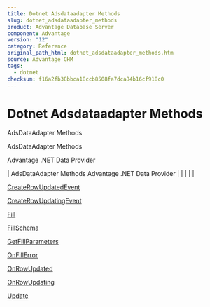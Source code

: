```yaml
---
title: Dotnet Adsdataadapter Methods
slug: dotnet_adsdataadapter_methods
product: Advantage Database Server
component: Advantage
version: "12"
category: Reference
original_path_html: dotnet_adsdataadapter_methods.htm
source: Advantage CHM
tags:
  - dotnet
checksum: f16a2fb38bbca18ccb8508fa7dca84b16cf918c0
---
```


# Dotnet Adsdataadapter Methods

AdsDataAdapter Methods

AdsDataAdapter Methods

Advantage .NET Data Provider

| AdsDataAdapter Methods  Advantage .NET Data Provider |  |  |  |  |

[CreateRowUpdatedEvent](dotnet_adsdataadapter_createrowupdatedevent.md)

[CreateRowUpdatingEvent](dotnet_adsdataadapter_createrowupdatingevent.md)

[Fill](dotnet_adsdataadapter_fill.md)

[FillSchema](dotnet_adsdataadapter_fillschema.md)

[GetFillParameters](dotnet_adsdataadapter_getfillparameters.md)

[OnFillError](dotnet_adsdataadapter_onfillerror.md)

[OnRowUpdated](dotnet_adsdataadapter_onrowupdated.md)

[OnRowUpdating](dotnet_adsdataadapter_onrowupdating.md)

[Update](dotnet_adsdataadapter_update.md)

